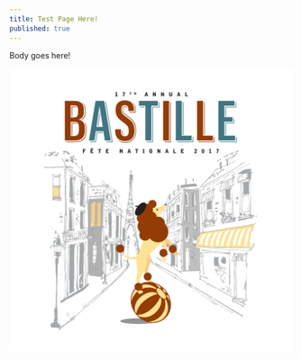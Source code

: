 ```yaml
---
title: Test Page Here!
published: true
---
```

Body goes here!

![Bastille day image](/uploads/17-bou-015-bastille-s.media.fnl.jpg)
